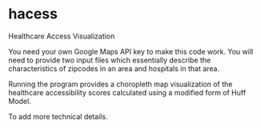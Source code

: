 # hacess
Healthcare Access Visualization

You need your own Google Maps API key to make this code work.
You will need to provide two input files which essentially describe the characteristics of zipcodes in an area and hospitals in that area.

Running the program provides a choropleth map visualization of the healthcare accessibility scores calculated using a modified form of Huff Model. 

To add more technical details.

